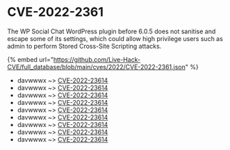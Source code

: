 # CVE-2022-2361

The WP Social Chat WordPress plugin before 6.0.5 does not sanitise and escape some of its settings, which could allow high privilege users such as admin to perform Stored Cross-Site Scripting attacks.

{% embed url="https://github.com/Live-Hack-CVE/full_database/blob/main/cves/2022/CVE-2022-2361.json" %}


* davwwwx ~> [CVE-2022-23614](https://www.alice-snow.ru/2022/database/cve-2022-2361/cve-2022-23614-davwwwx)
* davwwwx ~> [CVE-2022-23614](https://www.alice-snow.ru/2022/database/cve-2022-2361/cve-2022-23614-davwwwx)
* davwwwx ~> [CVE-2022-23614](https://www.alice-snow.ru/2022/database/cve-2022-2361/cve-2022-23614-davwwwx)
* davwwwx ~> [CVE-2022-23614](https://www.alice-snow.ru/2022/database/cve-2022-2361/cve-2022-23614-davwwwx)
* davwwwx ~> [CVE-2022-23614](https://www.alice-snow.ru/2022/database/cve-2022-2361/cve-2022-23614-davwwwx)
* davwwwx ~> [CVE-2022-23614](https://www.alice-snow.ru/2022/database/cve-2022-2361/cve-2022-23614-davwwwx)
* davwwwx ~> [CVE-2022-23614](https://www.alice-snow.ru/2022/database/cve-2022-2361/cve-2022-23614-davwwwx)
* davwwwx ~> [CVE-2022-23614](https://www.alice-snow.ru/2022/database/cve-2022-2361/cve-2022-23614-davwwwx)
* davwwwx ~> [CVE-2022-23614](https://www.alice-snow.ru/2022/database/cve-2022-2361/cve-2022-23614-davwwwx)